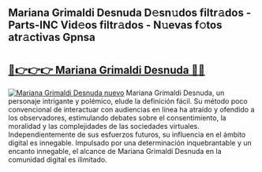 ## Mariana Grimaldi Desnuda D𝚎sn𝚞dos filtr𝚊dos - Parts-INC Vid𝚎os filtr𝚊dos - N𝚞evas f𝚘tos atr𝚊ctivas Gpnsa

# <h2><a href="http://mb2gu5z.tromn.icu/?c=Mariana+Grimaldi+Desnuda">🔗👉👉👉 Mariana Grimaldi Desnuda 🔗🔗</a></h2>

[![Mariana Grimaldi Desnuda nuevo](https://i.imgur.com/pEAQMta.gif)](http://mb2gu5z.tromn.icu/?c=Mariana+Grimaldi+Desnuda)
Mariana Grimaldi Desnuda, un personaje intrigante y polémico, elude la definición fácil. Su método poco convencional de interactuar con audiencias en línea ha atraído y ofendido a los observadores, estimulando debates sobre el consentimiento, la moralidad y las complejidades de las sociedades virtuales. Independientemente de sus esfuerzos futuros, su influencia en el ámbito digital es innegable. Impulsado por una determinación inquebrantable y un encanto innegable, el alcance de Mariana Grimaldi Desnuda en la comunidad digital es ilimitado.
